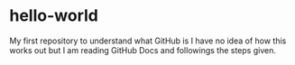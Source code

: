 # hello-world
My first repository to understand what GitHub is
I have no idea of how this works out but I am reading GitHub Docs and followings the steps given.
